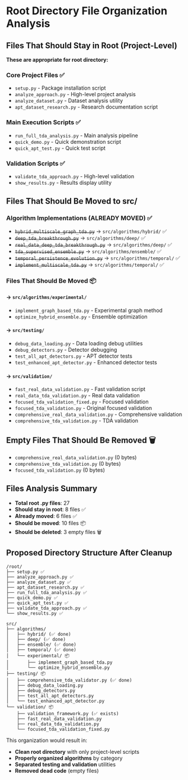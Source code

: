 # Root Directory File Organization Analysis

## Files That Should Stay in Root (Project-Level)
**These are appropriate for root directory:**

### Core Project Files ✅
- `setup.py` - Package installation script
- `analyze_approach.py` - High-level project analysis  
- `analyze_dataset.py` - Dataset analysis utility
- `apt_dataset_research.py` - Research documentation script

### Main Execution Scripts ✅ 
- `run_full_tda_analysis.py` - Main analysis pipeline
- `quick_demo.py` - Quick demonstration script
- `quick_apt_test.py` - Quick test script

### Validation Scripts ✅
- `validate_tda_approach.py` - High-level validation
- `show_results.py` - Results display utility

## Files That Should Be Moved to src/

### Algorithm Implementations (ALREADY MOVED) ✅
- ~~`hybrid_multiscale_graph_tda.py`~~ → `src/algorithms/hybrid/` ✅
- ~~`deep_tda_breakthrough.py`~~ → `src/algorithms/deep/` ✅
- ~~`real_data_deep_tda_breakthrough.py`~~ → `src/algorithms/deep/` ✅
- ~~`tda_supervised_ensemble.py`~~ → `src/algorithms/ensemble/` ✅
- ~~`temporal_persistence_evolution.py`~~ → `src/algorithms/temporal/` ✅
- ~~`implement_multiscale_tda.py`~~ → `src/algorithms/temporal/` ✅

### Files That Should Be Moved 📦

#### → `src/algorithms/experimental/`
- `implement_graph_based_tda.py` - Experimental graph method
- `optimize_hybrid_ensemble.py` - Ensemble optimization

#### → `src/testing/`
- `debug_data_loading.py` - Data loading debug utilities
- `debug_detectors.py` - Detector debugging
- `test_all_apt_detectors.py` - APT detector tests
- `test_enhanced_apt_detector.py` - Enhanced detector tests

#### → `src/validation/`
- `fast_real_data_validation.py` - Fast validation script
- `real_data_tda_validation.py` - Real data validation
- `focused_tda_validation_fixed.py` - Focused validation
- `focused_tda_validation.py` - Original focused validation
- `comprehensive_real_data_validation.py` - Comprehensive validation
- `comprehensive_tda_validation.py` - TDA validation

## Empty Files That Should Be Removed 🗑️
- `comprehensive_real_data_validation.py` (0 bytes)
- `comprehensive_tda_validation.py` (0 bytes)
- `focused_tda_validation.py` (0 bytes)

## Files Analysis Summary
- **Total root .py files**: 27
- **Should stay in root**: 8 files ✅
- **Already moved**: 6 files ✅  
- **Should be moved**: 10 files 📦
- **Should be deleted**: 3 empty files 🗑️

## Proposed Directory Structure After Cleanup

```
/root/
├── setup.py ✅
├── analyze_approach.py ✅
├── analyze_dataset.py ✅
├── apt_dataset_research.py ✅
├── run_full_tda_analysis.py ✅
├── quick_demo.py ✅
├── quick_apt_test.py ✅
├── validate_tda_approach.py ✅
└── show_results.py ✅

src/
├── algorithms/
│   ├── hybrid/ (✅ done)
│   ├── deep/ (✅ done)  
│   ├── ensemble/ (✅ done)
│   ├── temporal/ (✅ done)
│   └── experimental/ 📦
│       ├── implement_graph_based_tda.py
│       └── optimize_hybrid_ensemble.py
├── testing/ 📦
│   ├── comprehensive_tda_validator.py (✅ done)
│   ├── debug_data_loading.py
│   ├── debug_detectors.py
│   ├── test_all_apt_detectors.py
│   └── test_enhanced_apt_detector.py
└── validation/ 📦
    ├── validation_framework.py (✅ exists)
    ├── fast_real_data_validation.py
    ├── real_data_tda_validation.py
    └── focused_tda_validation_fixed.py
```

This organization would result in:
- **Clean root directory** with only project-level scripts
- **Properly organized algorithms** by category
- **Separated testing and validation** utilities
- **Removed dead code** (empty files)